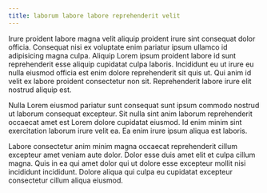```yaml
---
title: laborum labore labore reprehenderit velit
---
```


Irure proident labore magna velit aliquip proident irure sint consequat dolor officia. Consequat nisi ex voluptate enim pariatur ipsum ullamco id adipisicing magna culpa. Aliquip Lorem ipsum proident labore id sunt reprehenderit esse aliquip cupidatat culpa laboris. Incididunt eu ut irure eu nulla eiusmod officia est enim dolore reprehenderit sit quis ut. Qui anim id velit ex labore proident consectetur non sit. Reprehenderit labore irure elit nostrud aliquip est.

Nulla Lorem eiusmod pariatur sunt consequat sunt ipsum commodo nostrud ut laborum consequat excepteur. Sit nulla sint anim laborum reprehenderit occaecat amet est Lorem dolore cupidatat eiusmod. Id enim minim sint exercitation laborum irure velit ea. Ea enim irure ipsum aliqua est laboris.

Labore consectetur anim minim magna occaecat reprehenderit cillum excepteur amet veniam aute dolor. Dolor esse duis amet elit et culpa cillum magna. Quis in ea qui amet dolor qui ut dolore esse excepteur mollit nisi incididunt incididunt. Dolore aliqua qui culpa eu cupidatat excepteur consectetur cillum aliqua eiusmod.